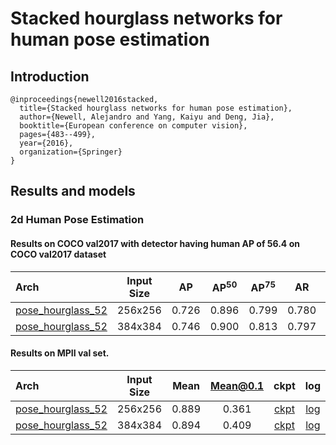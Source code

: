 # Stacked hourglass networks for human pose estimation

## Introduction
```
@inproceedings{newell2016stacked,
  title={Stacked hourglass networks for human pose estimation},
  author={Newell, Alejandro and Yang, Kaiyu and Deng, Jia},
  booktitle={European conference on computer vision},
  pages={483--499},
  year={2016},
  organization={Springer}
}
```

## Results and models

### 2d Human Pose Estimation

#### Results on COCO val2017 with detector having human AP of 56.4 on COCO val2017 dataset

| Arch  | Input Size | AP | AP<sup>50</sup> | AP<sup>75</sup> | AR | AR<sup>50</sup> | ckpt | log |
| :----------------- | :-----------: | :------: | :------: | :------: | :------: | :------: |:------: |:------: |
| [pose_hourglass_52](/configs/top_down/hourglass/coco/hourglass52_coco_256x256.py) | 256x256 | 0.726 | 0.896 | 0.799 | 0.780 | 0.934 | [ckpt](https://download.openmmlab.com/mmpose/top_down/hourglass/hourglass52_coco_256x256-4ec713ba_20200709.pth) | [log](https://download.openmmlab.com/mmpose/top_down/hourglass/hourglass52_coco_256x256_20200709.log.json) |
| [pose_hourglass_52](/configs/top_down/hourglass/coco/hourglass52_coco_384x384.py) | 384x384 | 0.746 | 0.900 | 0.813 | 0.797 | 0.939 | [ckpt](https://download.openmmlab.com/mmpose/top_down/hourglass/hourglass52_coco_384x384-be91ba2b_20200812.pth) | [log](https://download.openmmlab.com/mmpose/top_down/hourglass/hourglass52_coco_384x384_20200812.log.json) |


#### Results on MPII val set.

| Arch  | Input Size | Mean | Mean@0.1   | ckpt    | log     |
| :--- | :--------: | :------: | :------: |:------: |:------: |
| [pose_hourglass_52](/configs/top_down/hourglass/mpii/hourglass52_mpii_256x256.py) | 256x256 | 0.889 | 0.361 | [ckpt](https://download.openmmlab.com/mmpose/top_down/hourglass/hourglass52_mpii_256x256-ae358435_20200812.pth) | [log](https://download.openmmlab.com/mmpose/top_down/hourglass/hourglass52_mpii_256x256_20200812.log.json) |
| [pose_hourglass_52](/configs/top_down/hourglass/mpii/hourglass52_mpii_384x384.py) | 384x384 | 0.894 | 0.409 | [ckpt](https://download.openmmlab.com/mmpose/top_down/hourglass/hourglass52_mpii_384x384-04090bc3_20200812.pth) | [log](https://download.openmmlab.com/mmpose/top_down/hourglass/hourglass52_mpii_384x384_20200812.log.json) |
